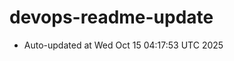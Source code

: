 # devops-readme-update
<!--START_SECTION:activity-->
- Auto-updated at Wed Oct 15 04:17:53 UTC 2025
<!--END_SECTION:activity-->
